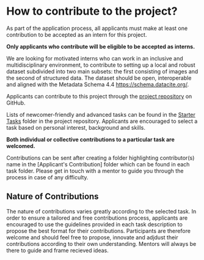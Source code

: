 # How to contribute to the project?

As part of the application process, all applicants must make at least one contribution to be accepted as an intern for this project.

 **Only applicants who contribute will be eligible to be accepted as interns.**

We are looking for motivated interns who can work in an inclusive and multidisciplinary environment, to contribute to setting up a local and robust dataset subdivided into two main subsets: the first consisting of images and the second of structured data. The dataset should be open, interoperable and aligned with the Metadata Schema 4.4 https://schema.datacite.org/.

Applicants can contribute to this project through the [project repository](https://github.com/Mboalab/Mboalab-Outreachy_December-to-March-2022-internship-round) on GitHub. 

Lists of newcomer-friendly and advanced tasks can be found in the [Starter Tasks](https://github.com/Mboalab/Mboalab-Outreachy_December-to-March-2022-internship-round/tree/main/Starter%20Tasks) folder in the project repository. 
Applicants are encouraged to select a task based on personal interest, background and skills.

**Both individual or collective contributions to a particular task are welcomed.** 

Contributions can be sent after creating a folder highlighting contributor(s) name in the [Applicant's Contribution] folder which can be found in each task folder. Please get in touch with a mentor to guide you through the process in case of any difficulty.

## Nature of Contributions
The nature of contributions varies greatly according to the selected task. In order to ensure a tailored and free contributions process, applicants are encouraged to use the guidelines provided in each task description to propose the best format for their contributions. Participants are therefore welcome and should feel free to propose, innovate and adjdust their contributions according to their own understanding. Mentors will always be there to guide and frame recieved ideas.
